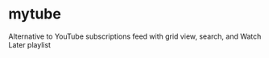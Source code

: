 # mytube
Alternative to YouTube subscriptions feed with grid view, search, and Watch Later playlist
